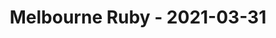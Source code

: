---
layout: post
title: Melbourne Ruby - 2021-03-31
datetime: 2021-03-31 03:00:00.000000000 -04:00
name: Melbourne Ruby
external_url: https://www.meetup.com/Ruby-On-Rails-Oceania-Melbourne/events/268079367/
year_month: 2021-03
---